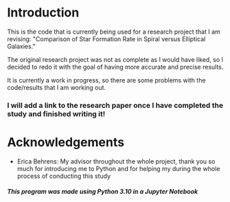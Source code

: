 # Introduction

This is the code that is currently being used for a research project that I am revising: "Comparison of Star Formation Rate in Spiral versus Elliptical Galaxies."

The original research project was not as complete as I would have liked, so I decided to redo it with the goal of having more accurate and precise results.

It is currently a work in progress, so there are some problems with the code/results that I am working out.

### I will add a link to the research paper once I have completed the study and finished writing it!

# Acknowledgements

- Erica Behrens: My advisor throughout the whole project, thank you so much for introducing me to Python and for helping my during the whole process of conducting this study

##### This program was made using Python 3.10 in a Jupyter Notebook
